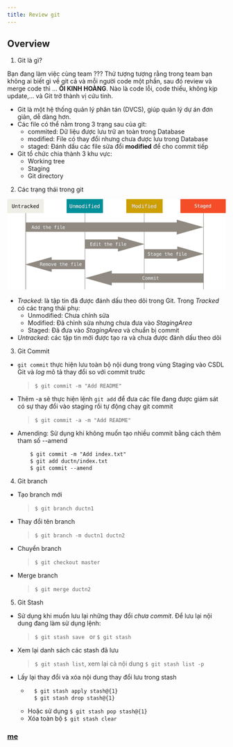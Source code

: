 ```yaml
---
title: Review git
---
```


## Overview
1. Git là gì?

Bạn đang làm việc cùng team ??? Thử tượng tượng rằng trong team bạn không ai biết gì về git cả và mỗi người code một phần, sau đó review và merge code thì ... **ÔI KINH HOÀNG**. Nào là code lỗi, code thiếu, không kịp update,... và Git trở thành vị cứu tinh.

- Git là một hệ thống quản lý phân tán (DVCS), giúp quản lý dự án đơn giản, dễ dàng hơn.  
- Các file có thể nằm trong 3 trạng sau của git: 
    * commited: Dữ liệu được lưu trữ an toàn trong Database 
    * modified: File có thay đổi nhưng chưa được lưu trong Database
    * staged: Đánh dấu các file sửa đổi **modified** để cho commit tiếp
- Git tổ  chức chia thành 3 khu vực:
    * Working tree
    * Staging
    * Git directory 

2. Các trạng thái trong git 

![lifecycle](./img/lifecycle.png)

* *Tracked*: là tập tin đã được đánh dấu theo dõi trong Git. Trong *Tracked* có các trạng thái phụ:
	+ Unmodified: Chưa chỉnh sửa 
	+ Modified: Đã chỉnh sửa nhưng chưa đưa vào *StagingArea*
	+ Staged: Đã đưa vào *StagingArea* và chuẩn bị commit 
* *Untracked*: các tập tin mới được tạo ra và chưa được đánh dấu theo dõi 

3. Git Commit 

- `git commit` thực hiện lưu toàn bộ nội dung trong vùng Staging vào CSDL Git và *log* mô tả thay đổi so với commit trước 
	> `$ git commit -m "Add README"`
- Thêm -a sẽ thực hiện lệnh `git add` để đưa các file đang được giám sát có sự thay đổi vào staging rồi tự động chạy git commit
	> `$ git commit -a -m "Add README"`
- Amending: Sử dụng khi không muốn tạo nhiều commit bằng cách thêm tham số --amend
	```
		$ git commit -m "Add index.txt"
		$ git add ductn/index.txt
		$ git commit --amend 
	```

4. Git branch

- Tạo branch mới
	> `$ git branch ductn1`
- Thay đổi tên branch 
	> `$ git branch -m ductn1 ductn2`
- Chuyển branch 
	> `$ git checkout master`
- Merge branch 
	> `$ git merge ductn2`

5. Git Stash 

- Sử dụng khi muốn lưu lại những thay đổi *chưa commit*. Để lưu lại nội dung đang làm sử dụng lệnh: 
	> `$ git stash save ` or `$ git stash`
- Xem lại danh sách các stash đã lưu 
	> `$ git stash list`, xem lại cả nội dung `$ git stash list -p`
- Lấy lại thay đổi và xóa nội dung thay đổi lưu trong stash 
	+ ```
		$ git stash apply stash@{1}
	   	$ git stash drop stash@{1}
	  ```
	+ Hoặc sử dụng `$ git stash pop stash@{1}`
	+ Xóa toàn bộ `$ git stash clear`

### [me](https://github.com/ductnn)